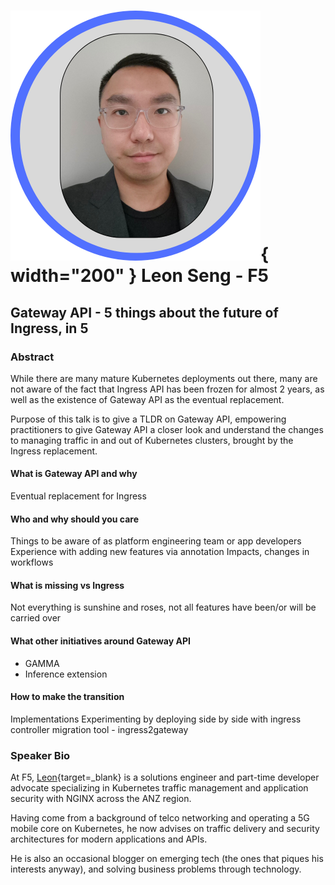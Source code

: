 # ![](../images/speakers/headshots/LeonSeng.png){ width="200" } Leon Seng - F5

## Gateway API - 5 things about the future of Ingress, in 5
### Abstract
While there are many mature Kubernetes deployments out there, many are not aware of the fact that Ingress API has been frozen for almost 2 years, as well as the existence of Gateway API as the eventual replacement.

Purpose of this talk is to give a TLDR on Gateway API, empowering practitioners to give Gateway API a closer look and understand the changes to managing traffic in and out of Kubernetes clusters, brought by the Ingress replacement.

#### What is Gateway API and why
Eventual replacement for Ingress

#### Who and why should you care
Things to be aware of as platform engineering team or app developers
Experience with adding new features via annotation
Impacts, changes in workflows

#### What is missing vs Ingress
Not everything is sunshine and roses, not all features have been/or will be carried over

#### What other initiatives around Gateway API
- GAMMA
- Inference extension

#### How to make the transition
Implementations
Experimenting by deploying side by side with ingress controller
migration tool - ingress2gateway
### Speaker Bio
At F5, [Leon](https://www.linkedin.com/in/leonseng/){target=_blank} is a solutions engineer and part-time developer advocate specializing in Kubernetes traffic management and application security with NGINX across the ANZ region.

Having come from a background of telco networking and operating a 5G mobile core on Kubernetes, he now advises on traffic delivery and security architectures for modern applications and APIs.

He is also an occasional blogger on emerging tech (the ones that piques his interests anyway), and solving business problems through technology.
